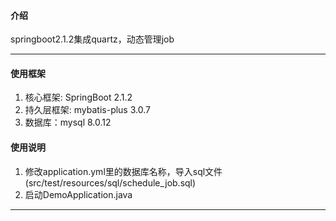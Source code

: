 #### 介绍
springboot2.1.2集成quartz，动态管理job

-----------------------------------------------------------------------------------------------

#### 使用框架

1. 核心框架: SpringBoot 2.1.2
2. 持久层框架: mybatis-plus 3.0.7
3. 数据库：mysql 8.0.12

#### 使用说明

1. 修改application.yml里的数据库名称，导入sql文件(src/test/resources/sql/schedule_job.sql) 
2. 启动DemoApplication.java

-----------------------------------------------------------------------------------------------
